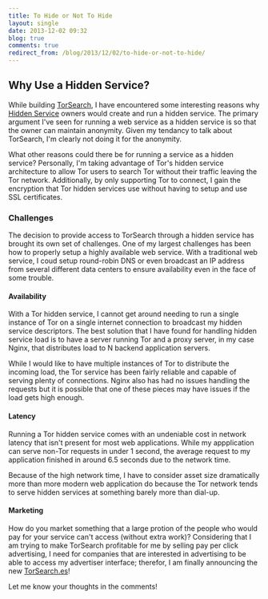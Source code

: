```yaml
---
title: To Hide or Not To Hide
layout: single
date: 2013-12-02 09:32
blog: true
comments: true
redirect_from: /blog/2013/12/02/to-hide-or-not-to-hide/
---
```


## Why Use a Hidden Service?

While building [TorSearch][], I have encountered some interesting reasons why [Hidden Service][tor-hs] owners would create and run a hidden service. The primary argument I've seen for running a web service as a hidden service is so that the owner can maintain anonymity. Given my tendancy to talk about TorSearch, I'm clearly not doing it for the anonymity.

[TorSearch]: https://kpvz7ki2v5agwt35.onion.to
[tor-hs]: https://www.torproject.org/docs/hidden-services.html.en

What other reasons could there be for running a service as a hidden service? Personally, I'm taking advantage of Tor's hidden service architecture to allow Tor users to search Tor without their traffic leaving the Tor network. Additionally, by only supporting Tor to connect, I gain the encryption that Tor hidden services use without having to setup and use SSL certificates.

### Challenges

The decision to provide access to TorSearch through a hidden service has brought its own set of challenges. One of my largest challenges has been how to properly setup a highly available web service. With a traditional web service, I coud setup round-robin DNS or even broadcast an IP address from several different data centers to ensure availability even in the face of some trouble.

#### Availability

With a Tor hidden service, I cannot get around needing to run a single instance of Tor on a single internet connection to broadcast my hidden service descriptors. The best solution that I have found for handling hidden service load is to have a server running Tor and a proxy server, in my case Nginx, that distributes load to N backend application servers.

While I would like to have multiple instances of Tor to distribute the incoming load, the Tor service has been fairly reliable and capable of serving plenty of connections. Nginx also has had no issues handling the requests but it is possible that one of these pieces may have issues if the load gets high enough.

#### Latency

Running a Tor hidden service comes with an undeniable cost in network latency that isn't present for most web applications. While my appplication can serve non-Tor requests in under 1 second, the average request to my application finished in around 6.5 seconds due to the network time.

Because of the high network time, I have to consider asset size dramatically more than more modern web application do because the Tor network tends to serve hidden services at something barely more than dial-up.

#### Marketing

How do you market something that a large protion of the people who would pay for your service can't access (without extra work)? Considering that I am trying to make TorSearch profitable for me by selling pay per click advertising, I need for companies that are interested in advertising to be able to access my advertiser interface; therefor, I am finally announcing the new [TorSearch.es][new-ts-domain]!

[new-ts-domain]: https://torsearch.es

Let me know your thoughts in the comments!